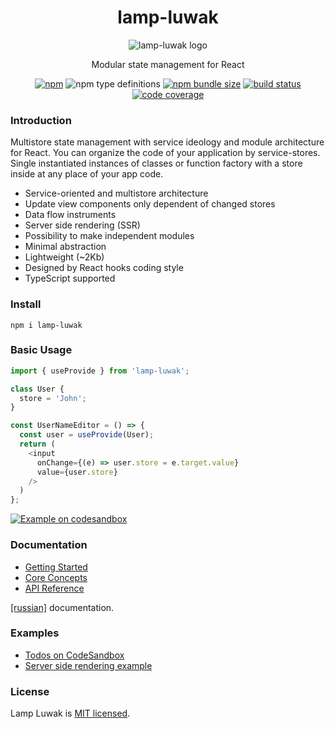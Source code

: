 <div align="center">

# lamp-luwak

![lamp-luwak logo](https://betula.github.io/lamp-luwak/logo-sm.png)

Modular state management for React

[![npm](https://img.shields.io/npm/v/lamp-luwak?style=flat-square)](https://www.npmjs.com/package/lamp-luwak) ![npm type definitions](https://img.shields.io/npm/types/lamp-luwak?style=flat-square) [![npm bundle size](https://img.shields.io/bundlephobia/minzip/lamp-luwak?style=flat-square)](https://bundlephobia.com/result?p=lamp-luwak) [![build status](https://img.shields.io/github/workflow/status/betula/lamp-luwak/Tests?style=flat-square)](https://github.com/betula/lamp-luwak/actions?workflow=Tests) [![code coverage](https://img.shields.io/coveralls/github/betula/lamp-luwak?style=flat-square)](https://coveralls.io/github/betula/lamp-luwak)

</div>

### Introduction

Multistore state management with service ideology and module architecture for React. You can organize the code of your application by service-stores. Single instantiated instances of classes or function factory with a store inside at any place of your app code.

- Service-oriented and multistore architecture
- Update view components only dependent of changed stores
- Data flow instruments
- Server side rendering (SSR)
- Possibility to make independent modules
- Minimal abstraction
- Lightweight (~2Kb)
- Designed by React hooks coding style
- TypeScript supported

### Install

`npm i lamp-luwak`

### Basic Usage

```typescript
import { useProvide } from 'lamp-luwak';

class User {
  store = 'John';
}

const UserNameEditor = () => {
  const user = useProvide(User);
  return (
    <input
      onChange={(e) => user.store = e.target.value}
      value={user.store}
    />
  )
};
```
[![Example on codesandbox](https://codesandbox.io/static/img/play-codesandbox.svg)](https://codesandbox.io/s/github/betula/lamp-luwak/tree/master/examples/basic-usage)

### Documentation

- [Getting Started](./docs/getting-started.md)
- [Core Concepts](./docs/core-concepts.md)
- [API Reference](./docs/api-reference.md)

[[russian]](./docs/ru/introduction.md) documentation.

### Examples

- [Todos on CodeSandbox](https://codesandbox.io/s/github/betula/lamp-luwak/tree/master/examples/todos)
- [Server side rendering example](https://github.com/betula/lamp-luwak/tree/master/examples/ssr)

### License

Lamp Luwak is [MIT licensed](./LICENSE).
